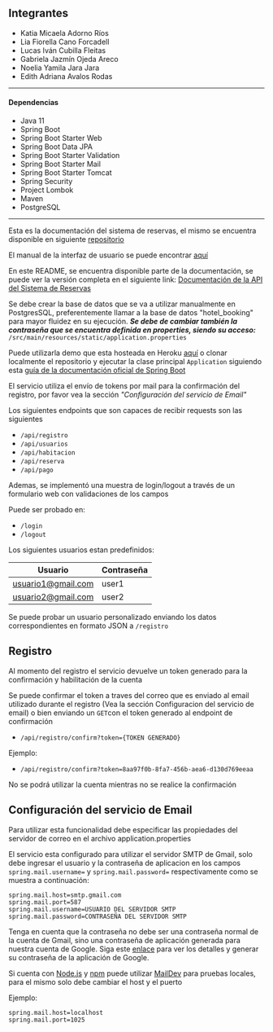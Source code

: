 
## Integrantes
- Katia Micaela Adorno Ríos 
- Lia Fiorella Cano Forcadell 
- Lucas Iván Cubilla Fleitas 
- Gabriela Jazmín Ojeda Areco
- Noelia Yamila Jara Jara 
- Edith Adriana Avalos Rodas 

---

#### Dependencias
- Java 11
- Spring Boot
- Spring Boot Starter Web
- Spring Boot Data JPA
- Spring Boot Starter Validation
- Spring Boot Starter Mail
- Spring Boot Starter Tomcat
- Spring Security
- Project Lombok
- Maven
- PostgreSQL

---

Esta es la documentación del sistema de reservas, el mismo se encuentra disponible en siguiente [repositorio](https://github.com/LICF01/proyecto_sistema_de_reservas.git)

El manual de la interfaz de usuario se puede encontrar [aquí](https://drive.google.com/drive/folders/18S6GxY4l2zcJ-uEqVAXbPf_pSo_oMsKv?usp=sharing)

En este README, se encuentra disponible parte de la documentación, se puede ver la versión completa en el siguiente link:
[Documentación de la API del Sistema de Reservas](https://documenter.getpostman.com/view/17729901/UV5agbnL)

Se debe crear la base de datos que se va a utilizar manualmente en PostgresSQL, preferentemente llamar a la base de datos "hotel_booking" para mayor fluidez en su ejecución. ***Se debe de cambiar también la contraseña que se encuentra definida en properties, siendo su acceso:*** `/src/main/resources/static/application.properties`

Puede utilizarla demo que esta hosteada en Heroku [aquí](https://spring-boot-sistema-booking.herokuapp.com) o clonar localmente el repositorio y ejecutar la clase principal `Application` siguiendo esta [guía de la documentación oficial de Spring Boot](https://docs.spring.io/spring-boot/docs/2.0.x/reference/html/using-boot-running-your-application.html)

El servicio utiliza el envío de tokens por mail para la confirmación del registro, por favor vea la sección *"Configuración del servicio de Email"*

Los siguientes endpoints que son capaces de recibir requests son las siguientes
- `/api/registro`
- `/api/usuarios`
- `/api/habitacion`
- `/api/reserva`
- `/api/pago`

Ademas, se implementó una muestra de login/logout a través de un formulario web con validaciones de los campos

Puede ser probado en:
- `/login`
- `/logout`

Los siguientes usuarios estan predefinidos:

| Usuario            | Contraseña |
|--------------------|------------|
| usuario1@gmail.com | user1      |
| usuario2@gmail.com | user2      |

Se puede probar un usuario personalizado enviando los datos correspondientes en formato JSON a `/registro`

## Registro
Al momento del registro el servicio devuelve un token generado para la confirmación y habilitación de la cuenta

Se puede confirmar el token a traves del correo que es enviado al email utilizado durante el registro (Vea la sección Configuracion del servicio de email)
o bien enviando un `GET`con el token generado al endpoint de confirmación

- `/api/registro/confirm?token={TOKEN GENERADO}`

Ejemplo:
- `/api/registro/confirm?token=8aa97f0b-8fa7-456b-aea6-d130d769eeaa`

No se podrá utilizar la cuenta mientras no se realice la confirmación

## Configuración del servicio de Email
Para utilizar esta funcionalidad debe especificar las propiedades del servidor de correo en el archivo application.properties

El servicio esta configurado para utilizar el servidor SMTP de Gmail, solo debe ingresar el usuario y la contraseña de aplicacion
en los campos `spring.mail.username=` y `spring.mail.password=` respectivamente como se muestra a continuación:

```
spring.mail.host=smtp.gmail.com
spring.mail.port=587
spring.mail.username=USUARIO DEL SERVIDOR SMTP
spring.mail.password=CONTRASEÑA DEL SERVIDOR SMTP
```
Tenga en cuenta que la contraseña no debe ser una contraseña normal de la cuenta de Gmail, sino una contraseña de aplicación 
generada para nuestra cuenta de Google. Siga este [enlace](https://support.google.com/accounts/answer/185833) para ver los detalles y generar su contraseña de la aplicación de Google.

Si cuenta con [Node.js](http://nodejs.org/) y [npm](https://npmjs.org/) puede utilizar [MailDev](https://maildev.github.io/maildev/) para pruebas locales, para el mismo solo debe cambiar el host y el puerto

Ejemplo:
```
spring.mail.host=localhost
spring.mail.port=1025
```
